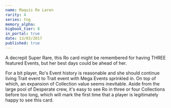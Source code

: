 ```yaml
---
name: Maquis Ro Laren
rarity: 4
series: tng
memory_alpha:
bigbook_tier: 8
in_portal: true
date: 13/03/2017
published: true
---
```


A decrepit Super Rare, this Ro card might be remembered for having THREE featured Events, but her best days could be ahead of her.

For a bit player, Ro's Event history is reasonable and she should continue living Trait event to Trait event with Mega Events sprinkled in. On top of which, an expansion of Collection value seems inevitable. Aside from the large pool of Desperate crew, it's easy to see Ro in three or four Collections before too long, which will mark the first time that a player is legitimately happy to see this card.
